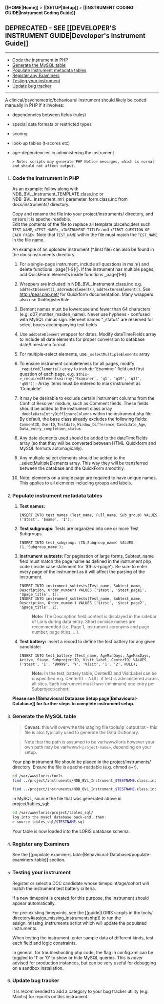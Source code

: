 **[[HOME|Home]]** > **[[SETUP|Setup]]** > **[[INSTRUMENT CODING GUIDE|Instrument Coding Guide]]**

## DEPRECATED - SEE [[DEVELOPER'S INSTRUMENT GUIDE|Developer's Instrument Guide]]

***

- [Code the instrument in PHP](#code-the-instrument-in-php)
- [Generate the MySQL table](#generate-the-mysql-table)
- [Populate instrument metadata tables](#populate-instrument-metadata-tables)
- [Register any Examiners](#register-any-examiners)
- [Testing your instrument](#testing-your-instrument)
- [Update bug tracker](#update-bug-tracker)

***

A clinical/psychometric/behavioural instrument should likely be coded manually in PHP if it involves:  
- dependencies between fields (rules)
- special data formats or restricted types
- scoring
- look-up tables (t-scores etc)
- age-dependencies in administering the instrument

      > Note: scripts may generate PHP Notice messages, which is normal and should not affect output.

1. ### Code the instrument in PHP

   As an example: follow along with NDB_BVL_Instrument_TEMPLATE.class.inc or NDB_BVL_Instrument_mri_parameter_form.class.inc from docs/instruments/ directory. 

   Copy and rename the file into your project/instruments/ directory, and ensure it is apache-readable.  
   Edit the contents of the file to replace all template placeholders such `TEST_NAME`, `<TEST_NAME>`, `<INSTRUMENT TITLE>` and `<FIRST QUESTION OF EACH PAGE>`.  Note that `TEST_NAME` within the file must match the `TEST_NAME` in the file name. 

   An example of an uploader instrument (*.linst file) can also be found in the docs/instruments directory.

   1. For a single-page instrument, include all questions in main() and delete functions _page[1-9]{}. If the instrument has multiple pages, add QuickForm elements inside functions _page[1-9].

   2. Wrappers are included in NDB_BVL_Instrument.class.inc e.g. `addTextElement()`, `addYesNoElement()`, `addTextAreaElement()`. See <http://pear.php.net/> for Quickform documentation. Many wrappers also use XinRegisterRule.

   3. Element names must be lowercase and fewer than 64 characters (e.g. q07_mother_maiden_name). Never use hyphens - confused with MySQL minus sign. Element names "_status" are reserved for select boxes accompanying text fields

   4. Use `addDateElement` wrapper for dates. Modify dateTimeFields array to include all date elements for proper conversion to database date/timestamp format.

   5. For multiple-select elements, use `_selectMultipleElements` array

   6. To ensure instrument completeness for all pages, modify `_requiredElements()` array to include 'Examiner' field and first question of each page, e.g. `$this->_requiredElements=array('Examiner', 'q1', 'q19', 'q37', 'q55'));` Array items must be entered to mark instrument as 'Complete'

   7. It may be desirable to exclude certain instrument columns from the Conflict Resolver module, such as Comment fields. These fields should be added to the instrument class array `_doubleDataEntryDiffIgnoreColumns` within the instrument php file.  By default, the base class already excludes the following fields: `CommentID`, `UserID`, `Testdate`, `Window_Difference`, `Candidate_Age`, `Data_entry_completion_status`

   8. Any date elements used should be added to the dateTimeFields array (so that they will be converted between HTML_Quickform and MySQL formats automagically).
   
   9. Any multiple select elements should be added to the _selectMultipleElements array.  This way they will be transferred between the database and the QuickForm smoothly.

   10. Note: elements on a single page are required to have unique names. This applies to all elements including groups and labels. 

2. ### Populate instrument metadata tables

   1. **Test names:**

      ```
      INSERT INTO test_names (Test_name, Full_name, Sub_group) VALUES ('$test', '$name', '1');
      ```

   2. **Test subgroups:** Tests are organized into one or more Test Subgroups.

      ```
      INSERT INTO test_subgroups (ID,Subgroup_name) VALUES (1,'Subgroup_name');
      ```

   3. **Instrument subtests:** For pagination of large forms, Subtest_name field must match the page name as defined in the instrument php code (inside case statement for '$this->page'). Be sure to enter every page of the instrument as it will affect the parsing of the instrument.

      ```
      INSERT INTO instrument_subtests(Test_name, Subtest_name, Description, Order_number) VALUES ('$test', '$test_page1', '$page_title', 1);
      INSERT INTO instrument_subtests(Test_name, Subtest_name, Description, Order_number) VALUES ('$test', '$test_page2', '$page_title', 2);
      ```

      > **Note:** The Description field content is displayed in the sidebar of Loris during data entry. Short concise names are recommended (i.e. Page 1, instrument acronyms and page number, page titles, ...).

   4. **Test battery:** Insert a record to define the test battery for any given candidate:

      ```
      INSERT INTO test_battery (Test_name, AgeMinDays, AgeMaxDays, Active, Stage, SubprojectID, Visit_label, CenterID) VALUES ('$test', '1', '99999', 'Y', 'Visit', '1', '2', NULL);
      ```

      > **Note:** In the test_battery table, CenterID and VisitLabel can be unspecified e.g. CenterID = NULL if test is administered across all sites.  Each instrument must have (minimum) one entry per Subproject/cohort.

   **Please see [[Behavioural Database Setup page|Behavioural-Database]] for further steps to complete instrument setup.** 

3. ### Generate the MySQL table

   > **Caveat:** this will overwrite the staging file tools/ip_output.txt - this file is also typically used to generate the Data Dictionary.

   > Note that the path is assumed to be var/www/loris however your own path may be var/www/`<project-name>`, depending on your setup. 

   Your php instrument file should be placed in the project/instruments/ directory.  Ensure the file is apache-readable (e.g. chmod a+r).

   ```bash
   cd /var/www/loris/tools
   find ../project/instruments/NDB_BVL_Instrument_$TESTNAME.class.inc | php quickform_parser.php 

   find ../project/instruments/NDB_BVL_Instrument_$TESTNAME.class.inc | php generate_tables_sql.php
   ```

   In MySQL, source the file that was generated above in project/tables_sql:

   ```bash
   cd /var/www/loris/project/tables_sql/ 
   log into the mysql database back-end, then:
   > source tables_sql/$TESTNAME.sql
   ```

   Your table is now loaded into the LORIS database schema.

4. ### Register any Examiners

   See the [[populate examiners table|Behavioural-Database#populate-examiners-table]] section.

5. ### Testing your instrument

   Register or select a DCC candidate whose timepoint/age/cohort will match the instrument test battery criteria.

   If a new timepoint is created for this purpose, the instrument should appear automatically.

   For pre-existing timepoints, see the [[guide|LORIS scripts in the tools/ directory#assign_missing_instrumentsphp]] to run the assign_missing_instruments script which will update the populated instruments.

   When testing the instrument, enter sample data of different kinds, test each field and logic constraints.

   In general, for troubleshooting php code, the <showDatabaseQueries> flag in config.xml can be toggled to '1' or '0' to show or hide MySQL queries. This is _never_ advised for production instances, but can be very useful for debugging on a sandbox installation.

6. ### Update bug tracker

   It is recommended to add a category to your bug tracker utility (e.g. Mantis) for reports on this instrument.